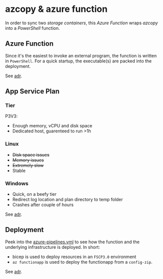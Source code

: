 # azcopy & azure function

In order to sync two _storage containers_, this _Azure Function_ wraps _azcopy_ into a _PowerShell_ function.

## Azure Function

Since it's the easiest to invoke an external program, the function is written in `PowerShell`. For a quick startup, the executable(s) are packed into the deployment.

See [adr](adr/azure-function/).

## App Service Plan

### Tier

P3V3: 
* Enough memory, vCPU and disk space
* Dedicated host, guarenteed to run >1h

### Linux

* <s>Disk space issues</s>
* <s>Memory issues</s>
* <s>Extremely slow</s>
* Stable

### Windows

* Quick, on a beefy tier
* Redirect log location and plan directory to temp folder
* Crashes after couple of hours

See [adr](adr/app-service-plan/).

## Deployment

Peek into the [azure-pipelines.yml](./azure-pipelines.yml) to see how the function and the underlying infrastructure is deployed. In short:

* bicep is used to deploy resources in an `FSCP3.0` environment
* `az functionapp` is used to deploy the functionapp from a `config-zip`.

See [adr](adr/deployment/).